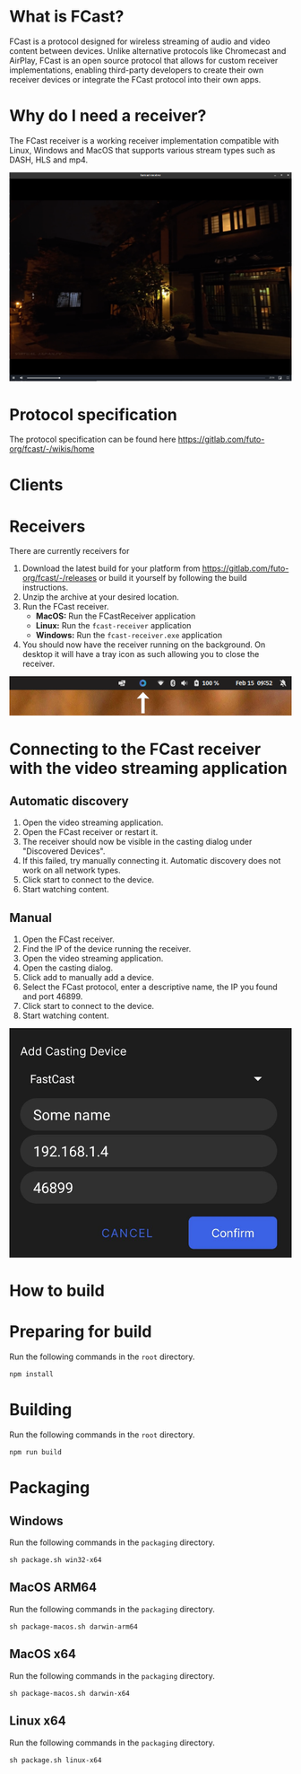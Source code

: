 # What is FCast?

FCast is a protocol designed for wireless streaming of audio and video content between devices. Unlike alternative protocols like Chromecast and AirPlay, FCast is an open source protocol that allows for custom receiver implementations, enabling third-party developers to create their own receiver devices or integrate the FCast protocol into their own apps.

# Why do I need a receiver?

The FCast receiver is a working receiver implementation compatible with Linux, Windows and MacOS that supports various stream types such as DASH, HLS and mp4.

![FCast receiver running on Linux](images/Untitled2.png)

# Protocol specification

The protocol specification can be found here https://gitlab.com/futo-org/fcast/-/wikis/home

# Clients

# Receivers

There are currently receivers for



1. Download the latest build for your platform from https://gitlab.com/futo-org/fcast/-/releases or build it yourself by following the build instructions.
2. Unzip the archive at your desired location.
3. Run the FCast receiver.
   - **MacOS:** Run the FCastReceiver application
   - **Linux:** Run the `fcast-receiver` application
   - **Windows:** Run the `fcast-receiver.exe` application
4. You should now have the receiver running on the background. On desktop it will have a tray icon as such allowing you to close the receiver.

![FCast receiver tray icon running on Linux](images/Untitled.png)

# Connecting to the FCast receiver with the video streaming application

## Automatic discovery

1. Open the video streaming application.
2. Open the FCast receiver or restart it.
3. The receiver should now be visible in the casting dialog under "Discovered Devices".
4. If this failed, try manually connecting it. Automatic discovery does not work on all network types.
5. Click start to connect to the device.
6. Start watching content.

## Manual

1. Open the FCast receiver.
2. Find the IP of the device running the receiver.
3. Open the video streaming application.
4. Open the casting dialog.
5. Click add to manually add a device.
6. Select the FCast protocol, enter a descriptive name, the IP you found and port 46899.
7. Click start to connect to the device.
8. Start watching content.

![Manual add dialog in video streaming app](images/Untitled3.png)

# How to build

# Preparing for build

Run the following commands in the `root` directory.

```
npm install
```

# Building

Run the following commands in the `root` directory.

```
npm run build
```

# Packaging

## Windows

Run the following commands in the `packaging` directory.

```
sh package.sh win32-x64
```

## MacOS ARM64

Run the following commands in the `packaging` directory.

```
sh package-macos.sh darwin-arm64
```

## MacOS x64

Run the following commands in the `packaging` directory.

```
sh package-macos.sh darwin-x64
```

## Linux x64

Run the following commands in the `packaging` directory.

```
sh package.sh linux-x64
```
